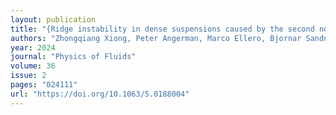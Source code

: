 ```yaml
---
layout: publication
title: "{Ridge instability in dense suspensions caused by the second normal stress difference}"
authors: "Zhongqiang Xiong, Peter Angerman, Marco Ellero, Bjornar Sandnes, Ryohei Seto"
year: 2024
journal: "Physics of Fluids"
volume: 36
issue: 2
pages: "024111"
url: "https://doi.org/10.1063/5.0188004"
---
```

